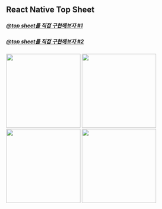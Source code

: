 ## React Native Top Sheet

##### [@top sheet를 직접 구현해보자 #1](https://nonmajor-be-developer.tistory.com/entry/React-Native-Top-Sheet-%EC%A7%81%EC%A0%91-%EA%B5%AC%ED%98%84)

##### [@top sheet를 직접 구현해보자 #2](https://nonmajor-be-developer.tistory.com/entry/React-Native-Top-Sheet-%EC%A7%81%EC%A0%91-%EA%B5%AC%ED%98%84%ED%95%B4-%EB%B3%B4%EC%9E%90-2)

<div>
  <img src="mdImg/topSheet.gif" width="200" style="display: inline">
  <img src="mdImg/topSheet1.png" width="200" style="display: inline">
  <img src="mdImg/topSheet2.png" width="200" style="display: inline">
  <img src="mdImg/topSheet3.png" width="200" style="display: inline">
</div>
